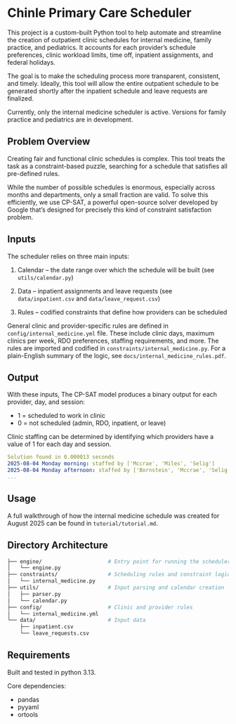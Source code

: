 # Chinle Primary Care Scheduler 
This project is a custom-built Python tool to help automate and streamline the creation of outpatient clinic schedules for internal medicine, family practice, and pediatrics. It accounts for each provider’s schedule preferences, clinic workload limits, time off, inpatient assignments, and federal holidays.

The goal is to make the scheduling process more transparent, consistent, and timely. Ideally, this tool will allow the entire outpatient schedule to be generated shortly after the inpatient schedule and leave requests are finalized.

Currently, only the internal medicine scheduler is active. Versions for family practice and pediatrics are in development.

## Problem Overview
Creating fair and functional clinic schedules is complex. This tool treats the task as a constraint-based puzzle, searching for a schedule that satisfies all pre-defined rules.

While the number of possible schedules is enormous, especially across months and departments, only a small fraction are valid. To solve this efficiently, we use CP-SAT, a powerful open-source solver developed by Google that’s designed for precisely this kind of constraint satisfaction problem.

## Inputs 
The scheduler relies on three main inputs:

1. Calendar – the date range over which the schedule will be built (see `utils/calendar.py`)

2. Data – inpatient assignments and leave requests (see `data/inpatient.csv` and `data/leave_request.csv`)

3. Rules – codified constraints that define how providers can be scheduled

General clinic and provider-specific rules are defined in `config/internal_medicine.yml` file. These include clinic days, maximum clinics per week, RDO preferences, staffing requirements, and more. The rules are imported and codified in `constraints/internal_medicine.py`. For a plain-English summary of the logic, see `docs/internal_medicine_rules.pdf`. 

## Output

With these inputs, The CP-SAT model produces a binary output for each provider, day, and session:

- 1 = scheduled to work in clinic
- 0 = not scheduled (admin, RDO, inpatient, or leave) 

Clinic staffing can be determined by identifying which providers have a value of 1 for each day and session.

```yaml
Solution found in 0.000013 seconds
2025-08-04 Monday morning: staffed by ['Mccrae', 'Miles', 'Selig']
2025-08-04 Monday afternoon: staffed by ['Bornstein', 'Mccrae', 'Selig']
...
```

## Usage

A full walkthrough of how the internal medicine schedule was created for August 2025 can be found in `tutorial/tutorial.md`.

## Directory Architecture

```bash
├── engine/                     # Entry point for running the scheduler
│   └── engine.py
├── constraints/                # Scheduling rules and constraint logic
│   └── internal_medicine.py
├── utils/                      # Input parsing and calendar creation
│   ├── parser.py
│   └── calendar.py
├── config/                     # Clinic and provider rules 
│   └── internal_medicine.yml
└── data/                       # Input data
    ├── inpatient.csv
    └── leave_requests.csv 
```

## Requirements

Built and tested in python 3.13.

Core dependencies: 
- pandas
- pyyaml
- ortools
